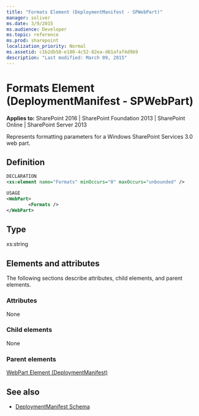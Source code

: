 ```yaml
---
title: "Formats Element (DeploymentManifest - SPWebPart)"
manager: soliver
ms.date: 3/9/2015
ms.audience: Developer
ms.topic: reference
ms.prod: sharepoint
localization_priority: Normal
ms.assetid: c1b2db58-e180-4c52-82ea-d61afaf4d9b9
description: "Last modified: March 09, 2015"
---
```


# Formats Element (DeploymentManifest - SPWebPart)

**Applies to:** SharePoint 2016 | SharePoint Foundation 2013 | SharePoint Online | SharePoint Server 2013 
  
Represents formatting parameters for a Windows SharePoint Services 3.0 web part.

## Definition

```XML
DECLARATION
<xs:element name="Formats" minOccurs="0" maxOccurs="unbounded" />

USAGE
<WebPart>
        <Formats />
</WebPart>

```

## Type

xs:string
  
## Elements and attributes

The following sections describe attributes, child elements, and parent elements.

### Attributes

None
   
### Child elements

None
   
### Parent elements

[WebPart Element (DeploymentManifest)](webpart-element-deploymentmanifest.md)
   
## See also

- [DeploymentManifest Schema](deploymentmanifest-schema.md)

